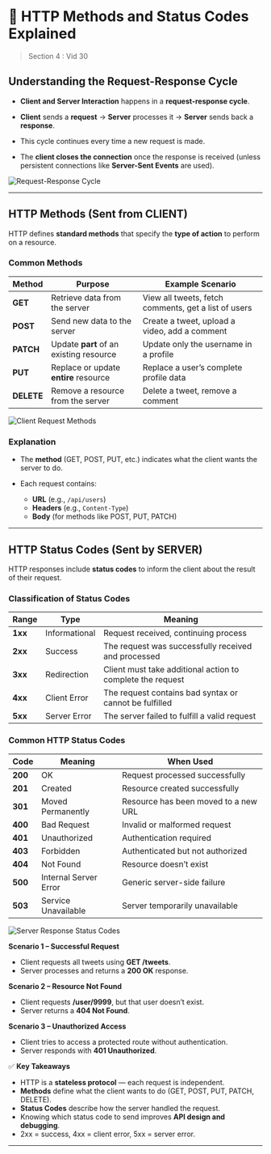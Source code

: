 # 📘 HTTP Methods and Status Codes Explained

> Section 4 : Vid 30

## Understanding the Request-Response Cycle

- **Client and Server Interaction** happens in a **request-response cycle**.
- **Client** sends a **request** → **Server** processes it → **Server** sends back a **response**.
- This cycle continues every time a new request is made.

- The **client closes the connection** once the response is received (unless persistent connections like **Server-Sent Events** are used).

![Request-Response Cycle](/img/nodejs/request-response-cycle.png)

---

## HTTP Methods (Sent from CLIENT)

HTTP defines **standard methods** that specify the **type of action** to perform on a resource.

### Common Methods

| **Method** | **Purpose**                             | **Example Scenario**                                 |
| ---------- | --------------------------------------- | ---------------------------------------------------- |
| **GET**    | Retrieve data from the server           | View all tweets, fetch comments, get a list of users |
| **POST**   | Send new data to the server             | Create a tweet, upload a video, add a comment        |
| **PATCH**  | Update **part** of an existing resource | Update only the username in a profile                |
| **PUT**    | Replace or update **entire** resource   | Replace a user’s complete profile data               |
| **DELETE** | Remove a resource from the server       | Delete a tweet, remove a comment                     |

![Client Request Methods](/img/nodejs/client-request.png)

### Explanation

- The **method** (GET, POST, PUT, etc.) indicates what the client wants the server to do.
- Each request contains:

  - **URL** (e.g., `/api/users`)
  - **Headers** (e.g., `Content-Type`)
  - **Body** (for methods like POST, PUT, PATCH)

---

## HTTP Status Codes (Sent by SERVER)

HTTP responses include **status codes** to inform the client about the result of their request.

### Classification of Status Codes

| **Range** | **Type**      | **Meaning**                                                |
| --------- | ------------- | ---------------------------------------------------------- |
| **1xx**   | Informational | Request received, continuing process                       |
| **2xx**   | Success       | The request was successfully received and processed        |
| **3xx**   | Redirection   | Client must take additional action to complete the request |
| **4xx**   | Client Error  | The request contains bad syntax or cannot be fulfilled     |
| **5xx**   | Server Error  | The server failed to fulfill a valid request               |

### Common HTTP Status Codes

| **Code** | **Meaning**           | **When Used**                        |
| -------- | --------------------- | ------------------------------------ |
| **200**  | OK                    | Request processed successfully       |
| **201**  | Created               | Resource created successfully        |
| **301**  | Moved Permanently     | Resource has been moved to a new URL |
| **400**  | Bad Request           | Invalid or malformed request         |
| **401**  | Unauthorized          | Authentication required              |
| **403**  | Forbidden             | Authenticated but not authorized     |
| **404**  | Not Found             | Resource doesn’t exist               |
| **500**  | Internal Server Error | Generic server-side failure          |
| **503**  | Service Unavailable   | Server temporarily unavailable       |

![Server Response Status Codes](/img/nodejs/server-response.png)

**Scenario 1 – Successful Request**

- Client requests all tweets using **GET /tweets**.
- Server processes and returns a **200 OK** response.

**Scenario 2 – Resource Not Found**

- Client requests **/user/9999**, but that user doesn’t exist.
- Server returns a **404 Not Found**.

**Scenario 3 – Unauthorized Access**

- Client tries to access a protected route without authentication.
- Server responds with **401 Unauthorized**.

✅ **Key Takeaways**

- HTTP is a **stateless protocol** — each request is independent.
- **Methods** define what the client wants to do (GET, POST, PUT, PATCH, DELETE).
- **Status Codes** describe how the server handled the request.
- Knowing which status code to send improves **API design and debugging**.
- 2xx = success, 4xx = client error, 5xx = server error.

---
